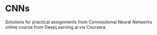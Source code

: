 # CNNs
Solutions for practical assignments from Convolutional Neural Networks online course from DeepLearning.ai via Coursera.
